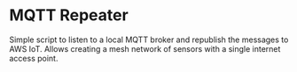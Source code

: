 # MQTT Repeater

Simple script to listen to a local MQTT broker and republish the messages to AWS IoT. Allows creating a mesh network of sensors with a single internet access point.